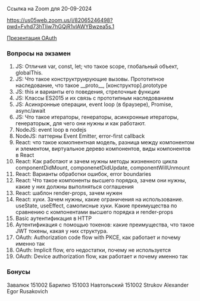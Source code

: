 Ссылка на Zoom для 20-09-2024

https://us05web.zoom.us/j/82065246498?pwd=Fvhd73hTIiw7hGQjR1vlAWYBwzea5s.1

[Презентация OAuth](https://docs.google.com/presentation/d/1WCSVNTfj9nDQwd7jJOlcGTnRl0WlSwiAtUkNPf8SFG0)

### Вопросы на экзамен
1. JS: Отличия var, const, let; что такое scope, глобальный объект, globalThis.
2. JS: Что такое конструктруирующие вызовы. Прототипное наследование, что такое \_\_proto\_\_, [конструктор].prototype 
3. JS: this и варианты его поведения, стрелочные функции 
4. JS: Классы ES2015 и их связь с прототипным наследованием 
5. JS: Асинхронные операции, event loop (в браузере), Promise, async/await 
6. JS: Что такое итераторы, генераторы, асинхронные итераторы, генераторыж, для чего они нужны и как работают.
7. NodeJS: event loop в nodejs
8. NodeJS: паттерны Event Emitter, error-first callback
9. React: что такое комопнентная модель, разница между компонентом и элементом, виртуальное дерево компонентов, виды компонентов в React
10. React: Как работают и зачем нужны методы жизненного цикла componentDidMount, componenetDidUpdate, componentWillUnmount
11. React: Варианты обработки ошибок, error boundaries
12. React: Что такое компоненты высшего порядка, зачем они нужны, какие у них должны выполняться соглашения
13. React: шаблон render-props, зачем нужен
14. React: хуки. Зачем нужны, какие ограничения на использование. useState, useEffect, самописные хуки. Какие преимущества по сравнению с компонентами высшего порядка и render-props 
15. Basic аутентификация в HTTP 
16. Аутентификация с помощью токенов: какие преимущества, что такое JWT токены, какая у них структура. 
17. OAuth: Authorization code flow with PKCE, как работает и почему именно так
18. OAuth: Implicit flow, его недостатки, почему не используется
19. OAuth: Device authorization flow, как работает и почему именно так

### Бонусы
Завалюк 151002 
Барилко 151003
Навтольский 151002
Strukov Alexander
Egor Rusakovich
